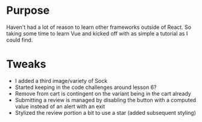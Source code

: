 # Purpose
Haven't had a lot of reason to learn other frameworks outside of React.  So taking some time to learn Vue and kicked off with as simple a tutorial as I could find.

# Tweaks
* I added a third image/variety of Sock
* Started keeping in the code challenges around lesson 6?
* Remove from cart is contingent on the variant being in the cart already
* Submitting a review is managed by disabling the button with a computed value instead of an alert with an exit
* Stylized the review portion a bit to use a star (added subsequent styling)
